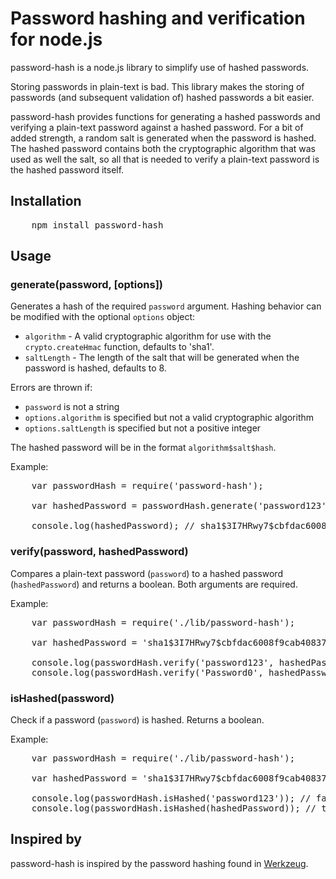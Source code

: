 # Password hashing and verification for node.js

password-hash is a node.js library to simplify use of hashed passwords.

Storing passwords in plain-text is bad.  This library makes the storing of passwords (and subsequent validation of) hashed passwords a bit easier.  

password-hash provides functions for generating a hashed passwords and verifying a plain-text password against a hashed password.  For a bit of added strength, a random salt is generated when the password is hashed.  The hashed password contains both the cryptographic algorithm that was used as well the salt, so all that is needed to verify a plain-text password is the hashed password itself.

## Installation
<pre>
    npm install password-hash
</pre>

## Usage

### generate(password, [options])

Generates a hash of the required `password` argument.  Hashing behavior can be modified with the optional `options` object:

* `algorithm` - A valid cryptographic algorithm for use with the `crypto.createHmac` function, defaults to 'sha1'.
* `saltLength` - The length of the salt that will be generated when the password is hashed, defaults to 8.

Errors are thrown if:

* `password` is not a string
* `options.algorithm` is specified but not a valid cryptographic algorithm
* `options.saltLength` is specified but not a positive integer

The hashed password will be in the format `algorithm$salt$hash`.

Example:
<pre>
    var passwordHash = require('password-hash');

    var hashedPassword = passwordHash.generate('password123');

    console.log(hashedPassword); // sha1$3I7HRwy7$cbfdac6008f9cab4083784cbd1874f76618d2a97
</pre>

### verify(password, hashedPassword)

Compares a plain-text password (`password`) to a hashed password (`hashedPassword`) and returns a boolean.  Both arguments are required.

Example:
<pre>
    var passwordHash = require('./lib/password-hash');

    var hashedPassword = 'sha1$3I7HRwy7$cbfdac6008f9cab4083784cbd1874f76618d2a97';
    
    console.log(passwordHash.verify('password123', hashedPassword)); // true
    console.log(passwordHash.verify('Password0', hashedPassword)); // false
</pre>

### isHashed(password)

Check if a password (`password`) is hashed.  Returns a boolean.

Example:
<pre>
    var passwordHash = require('./lib/password-hash');

    var hashedPassword = 'sha1$3I7HRwy7$cbfdac6008f9cab4083784cbd1874f76618d2a97';
    
    console.log(passwordHash.isHashed('password123')); // false
    console.log(passwordHash.isHashed(hashedPassword)); // true
</pre>

## Inspired by

password-hash is inspired by the password hashing found in [Werkzeug](http://werkzeug.pocoo.org/).
